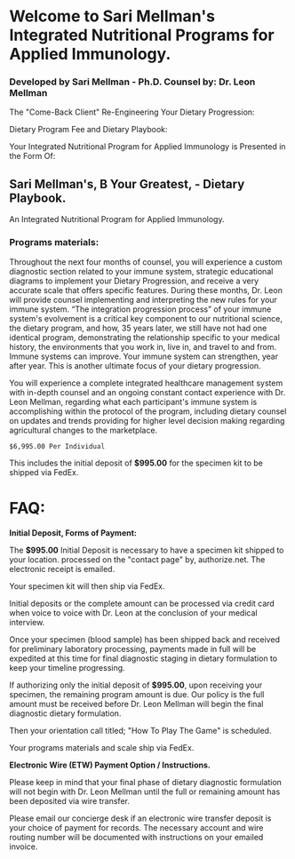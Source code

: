 # Welcome to Sari Mellman's Integrated Nutritional Programs for Applied Immunology.
### Developed by Sari Mellman - Ph.D.  Counsel by: Dr. Leon Mellman


The "Come-Back Client" Re-Engineering Your Dietary Progression:

Dietary Program Fee and Dietary Playbook:  

Your Integrated Nutritional Program for Applied Immunology is Presented in the Form Of:
  
## Sari Mellman's, B Your Greatest, - Dietary Playbook.  

An Integrated Nutritional Program for Applied Immunology.

### Programs materials: 

Throughout the next four months of counsel, you will experience a custom diagnostic section related to your immune system, strategic educational diagrams to implement your Dietary Progression, and receive a very accurate scale that offers specific features. During these months, Dr. Leon will provide counsel implementing and interpreting the new rules for your immune system. “The integration progression process” of your immune system's evolvement is a critical key component to our nutritional science, the dietary program, and how, 35 years later, we still have not had one identical program, demonstrating the relationship specific to your medical history, the environments that you work in, live in, and travel to and from. Immune systems can improve. Your immune system can strengthen, year after year. This is another ultimate focus of your dietary progression.

You will experience a complete integrated healthcare management system with in-depth counsel and an ongoing constant contact experience with Dr. Leon Mellman, regarding what each participant's immune system is accomplishing within the protocol of the program, including dietary counsel on updates and trends providing for higher level decision making regarding agricultural changes to the marketplace.

	$6,995.00 Per Individual

This includes the initial deposit of **$995.00** for the specimen kit to be shipped via FedEx.

<!--( Shortcut to: Undivided Attention | Doctor Driven Counsel - A Unique Program Benefit-->


# FAQ:

**Initial Deposit, Forms of Payment:**

The **$995.00** Initial Deposit is necessary to have a specimen kit shipped to your location. processed on the "contact page" by, authorize.net. The electronic receipt is emailed.

<!--( Contact Page - Quick Start, shortcut )-->

Your specimen kit will then ship via FedEx.

Initial deposits or the complete amount can be processed via credit card when voice to voice with Dr. Leon at the conclusion of your medical interview.  

<!--Or the complete program amount can be applied on the Contact Page - Quick Start, processed by authorize.net systems. The electronic receipt is emailed. Your specimen kit will then ship via FedEx.-->

Once your specimen (blood sample) has been shipped back and received for preliminary laboratory processing, payments made in full will be expedited at this time for final diagnostic staging in dietary formulation to keep your timeline progressing.

If authorizing only the initial deposit of **$995.00**, upon receiving your specimen, the remaining program amount is due. Our policy is the full amount must be received before Dr. Leon Mellman will begin the final diagnostic dietary formulation.

Then your orientation call titled; "How To Play The Game" is scheduled. 

Your programs materials and scale ship via FedEx.



**Electronic Wire (ETW) Payment Option / Instructions.** 

Please keep in mind that your final phase of dietary diagnostic formulation will not begin with Dr. Leon Mellman until the full or remaining amount has been deposited via wire transfer.  

Please email our concierge desk if an electronic wire transfer deposit is your choice of payment for records.  The necessary account and wire routing number will be documented with instructions on your emailed invoice.

